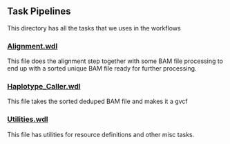 ## Task Pipelines

This directory has all the tasks that we uses in the workflows 


### [Alignment.wdl](alignment.wdl)
This file does the alignment step together with some BAM file processing to end
up with a sorted unique BAM file ready for further processing. 

### [Haplotype\_Caller.wdl](haplotype_caller.wdl)
This file takes the sorted deduped BAM file and makes it a gvcf

### [Utilities.wdl](utilities.wdl)
This file has utilities for resource definitions and other misc tasks. 

